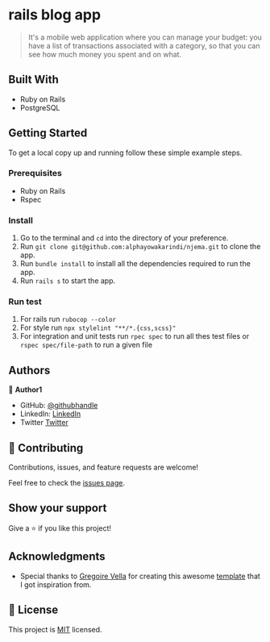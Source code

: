 # rails blog app

> It's a mobile web application where you can manage your budget: you have a list of transactions associated with a category, so that you can see how much   money you spent and on what.

## Built With

- Ruby on Rails
- PostgreSQL

## Getting Started

To get a local copy up and running follow these simple example steps.

### Prerequisites

- Ruby on Rails
- Rspec

### Install

1. Go to the terminal and `cd` into the directory of your preference.
2. Run `git clone git@github.com:alphayowakarindi/njema.git` to clone the app.
3. Run `bundle install` to install all the dependencies required to run the app.
4. Run `rails s` to start the app.

### Run test
1. For rails run `rubocop --color`
2. For style run  `npx stylelint "**/*.{css,scss}"`
3. For integration and unit tests run `rpec spec` to run all thes test files or `rspec spec/file-path` 
   to run a given file

## Authors

👤 **Author1**

- GitHub: [@githubhandle](https://github.com/alphayowakarindi)
- LinkedIn: [LinkedIn](https://www.linkedin.com/in/alphayo-wakarindi-15a825236/)
- Twitter [Twitter](https://twitter.com/alphayowakarind)


## 🤝 Contributing
Contributions, issues, and feature requests are welcome!

Feel free to check the [issues page](https://github.com/alphayowakarindi/njema/issues). 

## Show your support

Give a ⭐️ if you like this project!

## Acknowledgments

- Special thanks to [Gregoire Vella](https://www.behance.net/gregoirevella) for creating this awesome [template](https://www.behance.net/gallery/19759151/Snapscan-iOs-design-and-branding?tracking_source=) that I got inspiration from.


## 📝 License

This project is [MIT](./MIT.md) licensed.
